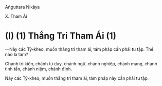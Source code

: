 Aṅguttara Nikāya

X. Tham Ái

# (I) (1) Thắng Tri Tham Ái (1)

—Này các Tỷ-kheo, muốn thắng tri tham ái, tám pháp cần phải tu tập. Thế nào là tám?

Chánh tri kiến, chánh tư duy, chánh ngữ, chánh nghiệp, chánh mạng, chánh tinh tấn, chánh niệm, chánh định.

Này các Tỷ-kheo, muốn thắng tri tham ái, tám pháp này cần phải tu tập.

